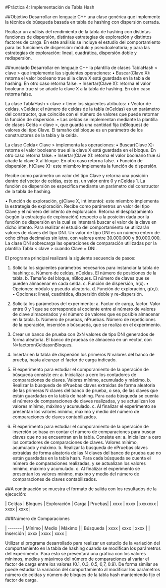 #Práctica 4: Implementación de Tabla Hash

##Objetivo
Desarrollar en lenguaje C++ una clase genérica que implemente la técnica de búsqueda basada en tabla de hashing con dispersión cerrada.

Realizar un análisis del rendimiento de la tabla de hashing con distintas funciones de dispersión, distintas estrategias de exploración y distintos factores de carga. En este análisis se incluye el estudio del comportamiento para las funciones de dispersión: módulo y pseudoaleatoria;
y para las estrategias de exploración: lineal, cuadrática, dispersión doble y redispersión.

##nunciado
Desarrollar en lenguaje C++ la plantilla de clases TablaHash < clave > que implemente las siguientes operaciones:
• Buscar(Clave X): retorna el valor booleano true si la clave X está guardada en la tabla de hashing. En otro caso retorna false.
• Insertar(Clave X): retorna el valor booleano true si se añade la clave X a la tabla de hashing. En otro caso retorna false.

La clase TablaHash < clave > tiene los siguientes atributos:
• Vector de celdas, vCeldas: el número de celdas de la tabla (nCeldas) es un parámetro del constructor, que coincide con el número de valores que puede retornar la función de dispersión.
• Las celdas se implementan mediante la plantilla de clases Celda < clave >, que guarda una cantidad fija (nBloques) de valores del tipo Clave. El tamaño del
bloque es un parámetro de los constructores de la tabla y la celda. 

La clase Celda< Clave > implementa las operaciones:
▪ Buscar(Clave X): retorna el valor booleano true si la clave X está guardada en el bloque. En otro caso retorna false.
▪ Insertar(Clave X): retorna el valor booleano true si añade la clave X al bloque. En otro caso retorna false.
• Función de dispersión, h(Clave X): este miembro implementa la función de dispersión.

Recibe como parámetro un valor del tipo Clave y retorna una posición dentro del vector de celdas, esto es, un valor entre 0 y nCeldas 1. La función de dispersión se especifica mediante un parámetro del constructor de la tabla de hashing.

• Función de exploración, g(Clave X, int intento): este miembro implementa la estrategia de exploración. Recibe como parámetros un valor del tipo Clave y el número del intento de exploración. Retorna el desplazamiento (según la estrategia de exploración) respecto a la posición dada por la función de dispersión en la cual se intentará buscar el valor de la clave en dicho intento. Para realizar el estudio del comportamiento se utilizarán valores de claves del tipo DNI. Un valor de tipo DNI es un número entero de ocho cifras decimales sin letra, con valores entre 30.000.000 y 80.000.000. La clase DNI sobrecarga las operaciones de comparación utilizadas por la plantilla Tabla < clave > cuando Clave = DNI.

El programa principal realizará la siguiente secuencia de pasos:
1. Solicita los siguientes parámetros necesarios para instanciar la tabla de hashing:
a. Número de celdas, nCeldas. El número de posiciones de la tabla.
b. Tamaño del bloque, nBloques. El número de claves que se pueden almacenar en cada celda.
c. Función de dispersión, h(x).
    ▪ Opciones: módulo y pseudo-aleatoria.
d. Función de exploración, g(x,i).
    ▪ Opciones: lineal, cuadrática, dispersión doble y re-dispersión.

2. Solicita los parámetros del experimento:
a. Factor de carga, factor. Valor entre 0 y 1 que se corresponde al cociente entre el número de valores de clave almacenados y el número de valores que es posible almacenar en la tabla.
b. Número de pruebas, nPruebas. Número de repeticiones de la operación, inserción o búsqueda, que se realiza en el experimento.

3. Crear un banco de prueba con 2xN valores de tipo DNI generados de forma aleatoria. El banco de pruebas se almacena en un vector, con N=factorxnCeldasxnBloques.

4. Insertar en la tabla de dispersión los primeros N valores del banco de prueba, hasta alcanzar el factor de carga indicado.

5. El experimento para estudiar el comporamiento de la operación de búsqueda consiste en:
a. Inicializar a cero los contadores de comparaciones de claves. Valores mínimo, acumulado y máximo.
b. Realizar la búsqueda de nPruebas claves extraidas de forma aleatoria de las primeras N claves del banco de prueba, o sea, de las claves que están guardadas en la tabla de hashing. Para cada búsqueda se cuenta el número de comparaciones de claves realizadas, y se actualizan los valores mínimo, máximo y acumulado.
c. Al finalizar el experimento se presentan los valores mínimo, máximo y medio del número de comparaciones de claves contabilizados.

6. El experimento para estudiar el comporamiento de la operación de inserción se basa en contar el número de comparaciones para buscar claves que no se encuentran en la tabla. Consiste en:
a. Inicializar a cero los contadores de comparaciones de claves. Valores mínimo, acumulado y máximo.
b. Realizar la búsqueda de nPruebas claves extraidas de forma aleatoria de las N claves del banco de prueba que no están guardadas en la tabla hash. Para cada búsqueda se cuenta el número de comparaciones realizadas, y se actualizan los valores mínimo, máximo y acumulado.
c. Al finalizar el experimento se presentan los valores mínimo, máximo y medio del número de comparaciones de claves contabilizados.

##A continuación se muestra el formato de salida con los resultados de la ejecución:

| Celdas | Bloques | Exploración | Carga | Pruebas|
| xxxx | xxxx | xxxxxxx | xxxx | xxxx |
 
###Número de Comparaciones

| ------- | Mínimo | Medio | Máximo |
| Búsqueda | xxxx | xxxx | xxxx |
| Inserción | xxxx | xxxx | xxxx |

Utilizar el programa desarrollado para realizar un estudio de la variación del comportamiento en la tabla de hashing cuando se modifican los parámetros del experimento. Para esto se presentará una gráfica con los valores mínimos, medios y máximos del número de comparaciones al variar el factor de carga entre los valores (0.1, 0.3, 0.5, 0,7, 0.9). De forma similar se puede estudiar la variación del comportamiento al modificar los parámetros número de celdas y número de bloques de la tabla hash manteniendo fijo el factor de carga.